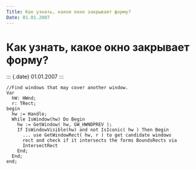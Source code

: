 ```yaml
---
Title: Как узнать, какое окно закрывает форму?
Date: 01.01.2007
---
```



Как узнать, какое окно закрывает форму?
=======================================

::: {.date}
01.01.2007
:::

    //Find windows that may cover another window.
    Var
      hW: HWnd;
      r: TRect;
    begin
      hw := Handle;
      While IsWindow(hw) Do Begin
        hw := GetWindow( hw, GW_HWNDPREV );
        If IsWindowVisible(hw) and not IsIconic( hw ) Then Begin
          ... use GetWindowRect( hw, r ) to get candidate windows
          rect and check if it intersects the forms BoundsRects via
          IntersectRect
        End;
      End;
    end;
